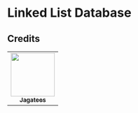 # Linked List Database


## Credits

<table>
  <tr>
        <td align="center"><a href="https://github.com/Jagatees"><img src="https://avatars1.githubusercontent.com/u/34540492?s=460&u=6b2d7e8346afc28bfd8e591d93fd548895c720af&v=4" width="100px;" alt=""/><br /><sub><b>Jagatees</b></sub></a><br />
        </td>
     
  </tr>
</table>
 
